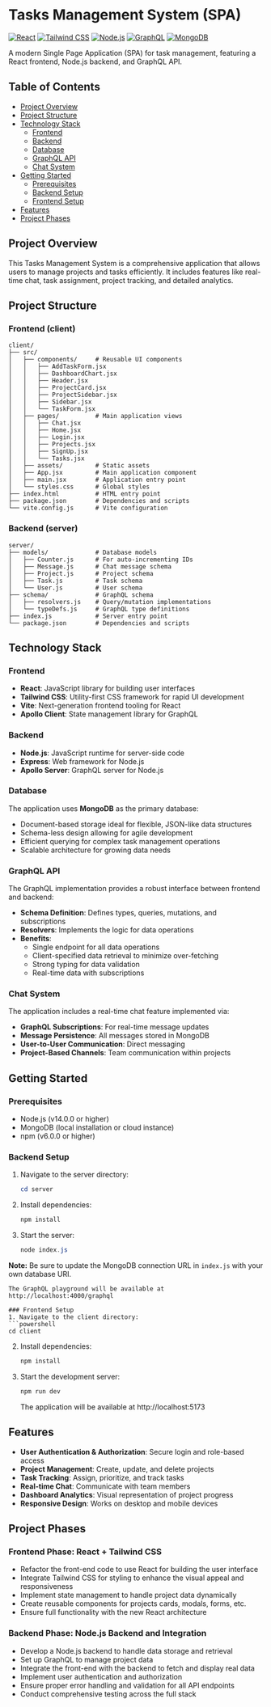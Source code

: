 # Tasks Management System (SPA)

[![React](https://img.shields.io/badge/React-61DAFB?style=flat&logo=react&logoColor=black)](https://reactjs.org/)
[![Tailwind CSS](https://img.shields.io/badge/Tailwind_CSS-38B2AC?style=flat&logo=tailwind-css&logoColor=white)](https://tailwindcss.com/)
[![Node.js](https://img.shields.io/badge/Node.js-339933?style=flat&logo=node.js&logoColor=white)](https://nodejs.org/)
[![GraphQL](https://img.shields.io/badge/GraphQL-E10098?style=flat&logo=graphql&logoColor=white)](https://graphql.org/)
[![MongoDB](https://img.shields.io/badge/MongoDB-47A248?style=flat&logo=mongodb&logoColor=white)](https://www.mongodb.com/)

A modern Single Page Application (SPA) for task management, featuring a React frontend, Node.js backend, and GraphQL API.

## Table of Contents
- [Project Overview](#project-overview)
- [Project Structure](#project-structure)
- [Technology Stack](#technology-stack)
  - [Frontend](#frontend)
  - [Backend](#backend)
  - [Database](#database)
  - [GraphQL API](#graphql-api)
  - [Chat System](#chat-system)
- [Getting Started](#getting-started)
  - [Prerequisites](#prerequisites)
  - [Backend Setup](#backend-setup)
  - [Frontend Setup](#frontend-setup)
- [Features](#features)
- [Project Phases](#project-phases)

## Project Overview

This Tasks Management System is a comprehensive application that allows users to manage projects and tasks efficiently. It includes features like real-time chat, task assignment, project tracking, and detailed analytics.

## Project Structure

### Frontend (client)
```
client/
├── src/
│   ├── components/     # Reusable UI components
│   │   ├── AddTaskForm.jsx
│   │   ├── DashboardChart.jsx
│   │   ├── Header.jsx
│   │   ├── ProjectCard.jsx
│   │   ├── ProjectSidebar.jsx
│   │   ├── Sidebar.jsx
│   │   └── TaskForm.jsx
│   ├── pages/          # Main application views
│   │   ├── Chat.jsx
│   │   ├── Home.jsx
│   │   ├── Login.jsx
│   │   ├── Projects.jsx
│   │   ├── SignUp.jsx
│   │   └── Tasks.jsx
│   ├── assets/         # Static assets
│   ├── App.jsx         # Main application component
│   ├── main.jsx        # Application entry point
│   └── styles.css      # Global styles
├── index.html          # HTML entry point
├── package.json        # Dependencies and scripts
└── vite.config.js      # Vite configuration
```

### Backend (server)
```
server/
├── models/             # Database models
│   ├── Counter.js      # For auto-incrementing IDs
│   ├── Message.js      # Chat message schema
│   ├── Project.js      # Project schema
│   ├── Task.js         # Task schema
│   └── User.js         # User schema
├── schema/             # GraphQL schema
│   ├── resolvers.js    # Query/mutation implementations
│   └── typeDefs.js     # GraphQL type definitions
├── index.js            # Server entry point
└── package.json        # Dependencies and scripts
```

## Technology Stack

### Frontend
- **React**: JavaScript library for building user interfaces
- **Tailwind CSS**: Utility-first CSS framework for rapid UI development
- **Vite**: Next-generation frontend tooling for React
- **Apollo Client**: State management library for GraphQL

### Backend
- **Node.js**: JavaScript runtime for server-side code
- **Express**: Web framework for Node.js
- **Apollo Server**: GraphQL server for Node.js

### Database
The application uses **MongoDB** as the primary database:
- Document-based storage ideal for flexible, JSON-like data structures
- Schema-less design allowing for agile development
- Efficient querying for complex task management operations
- Scalable architecture for growing data needs

### GraphQL API
The GraphQL implementation provides a robust interface between frontend and backend:
- **Schema Definition**: Defines types, queries, mutations, and subscriptions
- **Resolvers**: Implements the logic for data operations
- **Benefits**:
  - Single endpoint for all data operations
  - Client-specified data retrieval to minimize over-fetching
  - Strong typing for data validation
  - Real-time data with subscriptions

### Chat System
The application includes a real-time chat feature implemented via:
- **GraphQL Subscriptions**: For real-time message updates
- **Message Persistence**: All messages stored in MongoDB
- **User-to-User Communication**: Direct messaging
- **Project-Based Channels**: Team communication within projects

## Getting Started

### Prerequisites
- Node.js (v14.0.0 or higher)
- MongoDB (local installation or cloud instance)
- npm (v6.0.0 or higher)

### Backend Setup
1. Navigate to the server directory:
   ```powershell
   cd server
   ```

2. Install dependencies:
   ```powershell
   npm install
   ```

3. Start the server:
   ```powershell
   node index.js

**Note:** Be sure to update the MongoDB connection URL in `index.js` with your own database URI.
   ```
   The GraphQL playground will be available at http://localhost:4000/graphql

### Frontend Setup
1. Navigate to the client directory:
   ```powershell
   cd client
   ```

2. Install dependencies:
   ```powershell
   npm install
   ```

3. Start the development server:
   ```powershell
   npm run dev
   ```
   The application will be available at http://localhost:5173

## Features
- **User Authentication & Authorization**: Secure login and role-based access
- **Project Management**: Create, update, and delete projects
- **Task Tracking**: Assign, prioritize, and track tasks
- **Real-time Chat**: Communicate with team members
- **Dashboard Analytics**: Visual representation of project progress
- **Responsive Design**: Works on desktop and mobile devices

## Project Phases

### Frontend Phase: React + Tailwind CSS
- Refactor the front-end code to use React for building the user interface
- Integrate Tailwind CSS for styling to enhance the visual appeal and responsiveness
- Implement state management to handle project data dynamically
- Create reusable components for projects cards, modals, forms, etc.
- Ensure full functionality with the new React architecture

### Backend Phase: Node.js Backend and Integration
- Develop a Node.js backend to handle data storage and retrieval
- Set up GraphQL to manage project data
- Integrate the front-end with the backend to fetch and display real data
- Implement user authentication and authorization
- Ensure proper error handling and validation for all API endpoints
- Conduct comprehensive testing across the full stack
